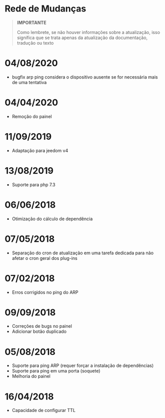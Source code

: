 # Rede de Mudanças

>**IMPORTANTE**
>
>Como lembrete, se não houver informações sobre a atualização, isso significa que se trata apenas da atualização da documentação, tradução ou texto

# 04/08/2020

- bugfix arp ping considera o dispositivo ausente se for necessária mais de uma tentativa

# 04/04/2020

- Remoção do painel

# 11/09/2019

- Adaptação para jeedom v4

# 13/08/2019

- Suporte para php 7.3

 # 06/06/2018
 
 - Otimização do cálculo de dependência
 
 # 07/05/2018

- Separação do cron de atualização em uma tarefa dedicada para não afetar o cron geral dos plug-ins

# 07/02/2018

- Erros corrigidos no ping do ARP

# 09/09/2018

- Correções de bugs no painel
- Adicionar botão duplicado

# 05/08/2018

- Suporte para ping ARP (requer forçar a instalação de dependências)
- Suporte para ping em uma porta (soquete)
- Melhoria do painel

# 16/04/2018

- Capacidade de configurar TTL
